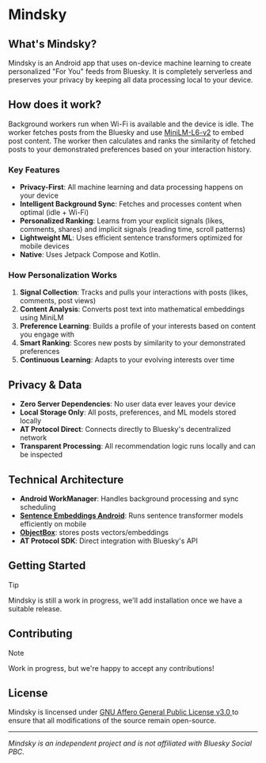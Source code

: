 # Mindsky

## What's Mindsky?
Mindsky is an Android app that uses on-device machine learning to create personalized "For You" feeds from Bluesky. It is completely serverless and preserves your privacy by keeping all data processing local to your device.

## How does it work?
Background workers run when Wi-Fi is available and the device is idle. The worker fetches posts from the Bluesky and use [MiniLM-L6-v2](https://huggingface.co/sentence-transformers/all-MiniLM-L6-v2) to embed post content. The worker then calculates and ranks the similarity of fetched posts to your demonstrated preferences based on your interaction history.

### Key Features
- **Privacy-First**: All machine learning and data processing happens on your device
- **Intelligent Background Sync**: Fetches and processes content when optimal (idle + Wi-Fi)
- **Personalized Ranking**: Learns from your explicit signals (likes, comments, shares) and implicit signals (reading time, scroll patterns)
- **Lightweight ML**: Uses efficient sentence transformers optimized for mobile devices
- **Native**: Uses Jetpack Compose and Kotlin.

### How Personalization Works
1. **Signal Collection**: Tracks and pulls your interactions with posts (likes, comments, post views)
2. **Content Analysis**: Converts post text into mathematical embeddings using MiniLM
3. **Preference Learning**: Builds a profile of your interests based on content you engage with
4. **Smart Ranking**: Scores new posts by similarity to your demonstrated preferences
5. **Continuous Learning**: Adapts to your evolving interests over time

## Privacy & Data
- **Zero Server Dependencies**: No user data ever leaves your device
- **Local Storage Only**: All posts, preferences, and ML models stored locally
- **AT Protocol Direct**: Connects directly to Bluesky's decentralized network
- **Transparent Processing**: All recommendation logic runs locally and can be inspected

## Technical Architecture
- **Android WorkManager**: Handles background processing and sync scheduling
- [**Sentence Embeddings Android**](https://github.com/shubham0204/Sentence-Embeddings-Android): Runs sentence transformer models efficiently on mobile
- [**ObjectBox**](http://objectbox.io/): stores posts vectors/embeddings
- **AT Protocol SDK**: Direct integration with Bluesky's API

## Getting Started

> [!TIP]
> Mindsky is still a work in progress, we'll add installation once we have a suitable release.

## Contributing

> [!NOTE]
> Work in progress, but we're happy to accept any contributions!

## License
Mindsky is lincensed under [GNU Affero General Public License v3.0
](/LICENSE) to ensure that all modifications of the source remain open-source.

---

*Mindsky is an independent project and is not affiliated with Bluesky Social PBC.*
